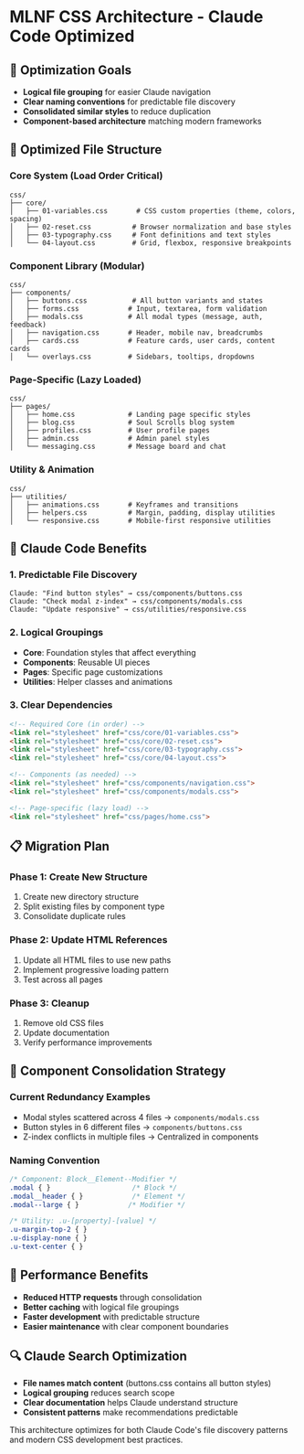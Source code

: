 # MLNF CSS Architecture - Claude Code Optimized

## 🎯 **Optimization Goals**
- **Logical file grouping** for easier Claude navigation
- **Clear naming conventions** for predictable file discovery
- **Consolidated similar styles** to reduce duplication
- **Component-based architecture** matching modern frameworks

## 📁 **Optimized File Structure**

### **Core System (Load Order Critical)**
```
css/
├── core/
│   ├── 01-variables.css       # CSS custom properties (theme, colors, spacing)
│   ├── 02-reset.css          # Browser normalization and base styles
│   ├── 03-typography.css     # Font definitions and text styles
│   └── 04-layout.css         # Grid, flexbox, responsive breakpoints
```

### **Component Library (Modular)**
```
css/
├── components/
│   ├── buttons.css           # All button variants and states
│   ├── forms.css            # Input, textarea, form validation
│   ├── modals.css           # All modal types (message, auth, feedback)
│   ├── navigation.css       # Header, mobile nav, breadcrumbs
│   ├── cards.css            # Feature cards, user cards, content cards
│   └── overlays.css         # Sidebars, tooltips, dropdowns
```

### **Page-Specific (Lazy Loaded)**
```
css/
├── pages/
│   ├── home.css             # Landing page specific styles
│   ├── blog.css             # Soul Scrolls blog system
│   ├── profiles.css         # User profile pages
│   ├── admin.css            # Admin panel styles
│   └── messaging.css        # Message board and chat
```

### **Utility & Animation**
```
css/
├── utilities/
│   ├── animations.css       # Keyframes and transitions
│   ├── helpers.css          # Margin, padding, display utilities
│   └── responsive.css       # Mobile-first responsive utilities
```

## 🔧 **Claude Code Benefits**

### **1. Predictable File Discovery**
```
Claude: "Find button styles" → css/components/buttons.css
Claude: "Check modal z-index" → css/components/modals.css
Claude: "Update responsive" → css/utilities/responsive.css
```

### **2. Logical Groupings**
- **Core**: Foundation styles that affect everything
- **Components**: Reusable UI pieces
- **Pages**: Specific page customizations
- **Utilities**: Helper classes and animations

### **3. Clear Dependencies**
```html
<!-- Required Core (in order) -->
<link rel="stylesheet" href="css/core/01-variables.css">
<link rel="stylesheet" href="css/core/02-reset.css">
<link rel="stylesheet" href="css/core/03-typography.css">
<link rel="stylesheet" href="css/core/04-layout.css">

<!-- Components (as needed) -->
<link rel="stylesheet" href="css/components/navigation.css">
<link rel="stylesheet" href="css/components/modals.css">

<!-- Page-specific (lazy load) -->
<link rel="stylesheet" href="css/pages/home.css">
```

## 📋 **Migration Plan**

### **Phase 1: Create New Structure**
1. Create new directory structure
2. Split existing files by component type
3. Consolidate duplicate rules

### **Phase 2: Update HTML References**
1. Update all HTML files to use new paths
2. Implement progressive loading pattern
3. Test across all pages

### **Phase 3: Cleanup**
1. Remove old CSS files
2. Update documentation
3. Verify performance improvements

## 🎨 **Component Consolidation Strategy**

### **Current Redundancy Examples**
- Modal styles scattered across 4 files → `components/modals.css`
- Button styles in 6 different files → `components/buttons.css`
- Z-index conflicts in multiple files → Centralized in components

### **Naming Convention**
```css
/* Component: Block__Element--Modifier */
.modal { }                    /* Block */
.modal__header { }            /* Element */
.modal--large { }            /* Modifier */

/* Utility: .u-[property]-[value] */
.u-margin-top-2 { }
.u-display-none { }
.u-text-center { }
```

## 🚀 **Performance Benefits**
- **Reduced HTTP requests** through consolidation
- **Better caching** with logical file groupings
- **Faster development** with predictable structure
- **Easier maintenance** with clear component boundaries

## 🔍 **Claude Search Optimization**
- **File names match content** (buttons.css contains all button styles)
- **Logical grouping** reduces search scope
- **Clear documentation** helps Claude understand structure
- **Consistent patterns** make recommendations predictable

This architecture optimizes for both Claude Code's file discovery patterns and modern CSS development best practices.